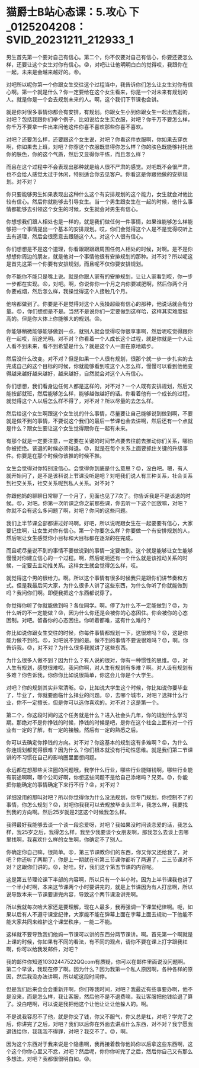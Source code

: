 # 猫爵士B站心态课：5.攻心 下_0125204208：SVID_20231211_212933_1

男生首先第一个要对自己有信心。第二个，你不仅要对自己有信心，你要还要怎么样，还要让这个女生对你有信心。😡，对吧让让他明明白白的觉得哎，我跟你在一起，未来是会越来越好的。😡。

对吧所以呢你第一个你跟女生交往这个过程当中，我告诉你们怎么让女生对你有信心啊。第一个就是什么？你一定要给在这个女生看来，你是一个对未来有规划的人。就是你是一个会去规划未来的人。啊，这个我们下节课也会讲。

就是你对很多事情你都会有安排，有规划。你跟女生小到你跟女生一起出去逛街，对吧？包括我跟你们举个例子，比如说给女生买衣服，对吧？你千万不要怎么样，你千万不要拿一件出来问他这件你喜不喜欢那些你喜不喜欢。

对吧？还要怎么样，还要跟这个女生说，对吧？你看这件衣服啊，你如果去穿衣啊，你如果去上班，对吧？你穿这个衣服既显得你怎么样？你的肤色既能够衬托出你的肤色，你的这个气质，然后又显得你干练，而且怎么样？

而且在这个过程中不会表现出那种就是给人很不严肃的感觉。对吧既不会很严肃，也不会给人感觉太过于休闲，特别适合你去见客户。你看这是你跟他做的安排规划。对不对？

你只要能够男生如果表现出这种什么这个有安排规划的这个能力，女生就会对他比较有信心。然后你就能够去引导女生。当一个男生跟女生在一起的时候，他什么事情都能够去引领这个女生的时候，女生就会对男生有信心。

你想想我们跟人相处也是一样的，就是我们做任何一件事情，如果谁能够怎么样能够把一个事情提出一个基本的安排规划。哎，你们会觉得这个人是不是觉得哎听上去有道理，然后会很愿意去跟随这个人。对这个人很有信心。

你们想想是不是这个道理，你看跟跟跟跟周围任何人相处的时候，对啊。是不是你想想你周边的朋友，就是他对一个事情他很有安排规划的那种。对不对？所以呢这是首先这第一个你要有安排规划，而且呢不仅你要安排规划。

你不能你不能只是嘴上说。就是你跟人家有的安排规划，让让人家看到哎，你一步一步都在实现。😡，对吧。啊，你说你你一个月之内你要减肥啊，然后你两个月你要戒烟，然后怎么样，我操觉得这个人接触几个月。

他啥都做到了。你要是不是觉得对这个人我操超级有信心的那种，他说话就会有分量。😡，你们想想是不是。当然不是说你们一定要做到这样哈，这样其实难度挺高的。但是你大体上你能够大的规划。😡。

你能够稍微能够能够做到一点，就别人就会觉得哎你很享事啊，然后呢哎觉得跟你在一起哎，前途光明。对不对？你看着一个人成长这个过程，就是你就是一个人让人看不到未来，看不到希望是什么？就是这个人一直在原地踏步。

然后没什么改变。对不对？但是如果一个人很有规划，很那个就一步一步扎实的去完成自己的这个目标的时候，你就能够看到哎这个人怎么样，慢慢可以看到他他变得越来越好越来越好，越来越好，自然就会对这个人有信心。

你们想想，我们看身边任何人都是这样的，对不对？一个人既有安排规划，然后又能按部就班，然后能够怎么样，能够越做越好的话。你看着他有一个成长的过程，就觉得这个人以后怎么样不得了，对不对？所以尽量的去怎么样。

然后给这个女生啊跟这个女生说的什么事情，尽量要让自己能够说到做到啊，不要就是做不到的事情，不要说这个我们的最后一节课也会去讲啊，然后还有一个点就是什么？跟女生要让这个女生觉得跟你在一起有未来。

有那个就是一定要注意，一定要在关键的时间节点要去往前去推动你们关系，哪怕你被拒绝。该退的时候必须得退。😡，就是在每个关系上面要抓住关键的升级事件。你要是在那个时候你该推的时候不推。

女生会觉得对你特别没信心。会觉得你到底是什么意思？😡，没白吧。嗯，有人就开始问了，是不是该科说上节课没听是吧？对吧我们说人有三种关系，社会关系到社交关系，社交关系呢到私人关系。对不对？

你跟他妈的聊聊日常聊了一个月了，见面也见了7次了。你告诉我是不是该退的时候。😡，对吧。你第一次听课之你之前那些课，你去听一下这个回放嘛，对吧？你就不会有这么多问题了啊，对吧？你问的这些问题。

我们上半节课全部都讲过好吗啊。好吧，所以说呢跟女生在一起要要有信心，大家要记住啊，让女生对你有信心。第一个你要怎么样？你要做一个有安排规划的人，然后呢让女生感觉你小目标和大目标都在逐渐的在完成。

而且呢尽量说不到的事情不要做说到的事情一定要做到。这个就是能够让女生能够慢慢对你建立信心的一个过程。啊，然后呢呃还有一个什么就是该推动关系的时候，一定要去主动推关系。这样女生就会觉得怎么样，哎。

就觉得这个男的很给力。啊。所以这个事情有很多时候我只是跟你们讲节奏和方式。但是我最后问大家，为什么很多人讲了这些东西，为什么你听了你就能做到吗？我问你们啊。即便我把这个东西都说穿了。

你觉得你听了你就能做到吗？各位同学。啊。停了为什么不一定能做到？😡，为什么听的不一定能做？😡，因为什么你还是会被你的心态困住。你会被你的心态困制。对吧。留备你的心态困住。你听着都难，这有什么难的？

你比如说你跟女生交往的时候，你每件事情都规划一下，这很难吗？😡，这是你能力做不到的。😡，对吧说不到的是。做不到的事情不要说很难吗？😡，啊。你告诉我。😡，对不对？为什么很多我就讲了这些东西。

为什么很多人做不到？因为什么？有人说的很对，你有一种惯性的思维。😡，对人生有规划，感觉很难哎。我问你啊，对人生有规划有多难？啊。对人设有规划有多难？你告诉我，你你你比如说很简单，你这会儿你是个大学生。

对吧？你的规划其实非常清晰。😡，比如说大学生这个时候，你比如说你要毕业了，毕业了，你就要面临什么择业的问题。😡，去哪个城市，对吧？选择什么行业，你不一定擅长，但是你可以选你喜欢的。对不对？这是第一个。

第二个，你这段时间的这个任务就是什么？进入社会头几年，你的规划什么学习期。那绝对不是你挣钱的时候，挣钱的时候是吧，是你在这个社会上面有对一个行业有一定的了解，有一定的接触。然后有一定的熟悉之后。

你可以去确定你挣钱的方向。对不对？你这基本的规划这有多难啊？😡，为什么你连规划都觉得很难？因为什么？你们根本就没有行动性思维。就是我们第二节课讲的不习惯在自己的影响圈里面想问题。

永远都在想那些关注圈的问题哦，我学什么行业，哪些行业能赚钱啊，哪些行业能有前途啊啊，哪个公司好啊，你想这些问题不是给自己添堵吗？兄弟。😡，你能把你能确定的事情确定下来行不行？😡，对不对？

详细没用的那叫对吧？所以你觉得你为什么没法规划，你专门规划，你控制不了的事情，你怎么规划？😡，对吧你我我可以去规放毕业头三年，我怎么样，我要找到我的方向啊。然后25岁就是2这这个时候我怎么样。

我得最好我能够去谈一个谈一段恋爱呀，对吧？我如果没时间谈恋爱的话，我怎么样，我25岁之后，我得怎么样，我至少我要谈个女朋友啊，那我怎么去谈上去哪里找啊，我喜欢什么样的女生啊，你确定不了别人。

你确定你自己嘛，很简单。😡，第三节课教你们的东西，你又你又还给我了，对吧？你还听了两期了，你是上一期就在听第三节课你都听了两遍了，二三节课对不对？这跟你们讲的。😡，好哇。好，我们这个第五节课的内容呢。

这是第五节理论课下半部的内容啊，所以只有一个半小时。因为上半节课我也讲了一个半小时啊，本来这节课两个小时要讲完的，就是上节课因为有人打岔啊，所以说导致本来一节课要讲完内容，导致这个两节课没讲完啊。

所以我就每次哈大家还是要理解，现在人最多，我再强调一下课堂纪律啊。呃，如果以后有人不遵守课堂纪律，大家能不能在弹幕上面在字幕上面去规劝一下他能不能大家共同来维护这个课堂秩序，一能二不能。

这样就不要导致我们他妈一节课可以讲的东西分两节课讲。啊。首先第一个啊就是上课的时候，你如果有不同的看法，有不同的观点，请你不要在课上打字跟我杠啊，你可以给我发邮件，对吧？

我的邮件你知道10302447522QQcom有质疑，你可以在邮件里面说没问题啊。第二个早读，我现在停了啊。因为什么？因为我第一个私人原因啊，各种各样的原因，然后我没办法讲啊，所以呢这段时间停。

但是我们后来会会会重新开啊，你们等我时间，对吧？我最近有些事要办啊，他不是没来，而是怎么样，我让客服，然后他不是不退费嘛，我让客服把他钱给退了算了。没白吧啊，可以说是我把他这个让他让让让他躲人的。啊。

不是说我容忍不了他，就是你交了钱，你又不服气，你又总是杠，对吧？学完了之后，你讲完了之后，对吧？我们以后你在外面去讲点什么东西，对不对？我宁愿我退钱给你，我我我不得罪，对吧？我交不了。😡，啊。

因为这个东西对于我来说是个隐患啊，我再接着教你他妈你以后拿这些东西啊，这个这个你你心里又不忿，对吧？然后呢，你你你听完了之后，然后你自己又有那么多想法，对吧？我都很很明白如。😡。

